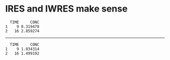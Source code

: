 # IRES and IWRES make sense

      TIME     CONC
    1    9 8.319478
    2   16 2.859274

---

      TIME     CONC
    1    9 1.034314
    2   16 1.499192

